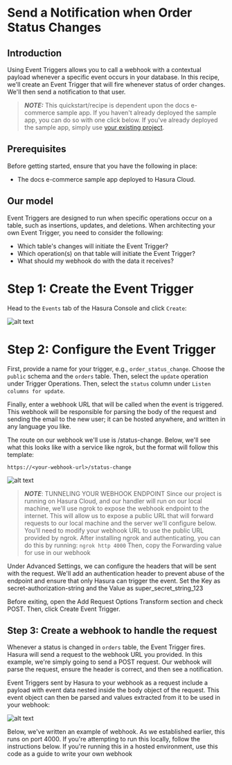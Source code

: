 # Send a Notification when Order Status Changes

## Introduction
Using Event Triggers allows you to call a webhook with a contextual payload whenever a specific event occurs in your database. 
In this recipe, we'll create an Event Trigger that will fire whenever status of order changes. We'll then send a notification to that user.

> **_NOTE:_** This quickstart/recipe is dependent upon the docs e-commerce sample app. If you haven't already deployed the sample app, you can do so with one click below. 
> If you've already deployed the sample app, simply use [your existing project](https://cloud.hasura.io/).

## Prerequisites
Before getting started, ensure that you have the following in place:
* The docs e-commerce sample app deployed to Hasura Cloud.

## Our model
Event Triggers are designed to run when specific operations occur on a table, such as insertions, updates, and deletions. When architecting your own Event Trigger, you need to consider the following:

* Which table's changes will initiate the Event Trigger?
* Which operation(s) on that table will initiate the Event Trigger?
* What should my webhook do with the data it receives?

# Step 1: Create the Event Trigger

Head to the `Events` tab of the Hasura Console and click `Create`:

![alt text](create-trigger.jpg)

# Step 2: Configure the Event Trigger

First, provide a name for your trigger, e.g., `order_status_change`. Choose the `public` schema and the `orders` table. 
Then, select the `update` operation under Trigger Operations.
Then, select the `status` column under `Listen columns for update`.

Finally, enter a webhook URL that will be called when the event is triggered. This webhook will be responsible for parsing the body of the request and sending the email to the new user; it can be hosted anywhere, and written in any language you like.

The route on our webhook we'll use is /status-change. Below, we'll see what this looks like with a service like ngrok, but the format will follow this template:

`https://<your-webhook-url>/status-change`

![alt text](create-trigger-step-2.jpg)

> **_NOTE_**: TUNNELING YOUR WEBHOOK ENDPOINT
> Since our project is running on Hasura Cloud, and our handler will run on our local machine, we'll use ngrok to expose the webhook endpoint to the internet. This will allow us to expose a public URL that will forward requests to our local machine and the server we'll configure below.
> You'll need to modify your webhook URL to use the public URL provided by ngrok.
> After installing ngrok and authenticating, you can do this by running:
> `ngrok http 4000`
> Then, copy the Forwarding value for use in our webhook

Under Advanced Settings, we can configure the headers that will be sent with the request. We'll add an authentication header to prevent abuse of the endpoint and ensure that only Hasura can trigger the event. Set the Key as secret-authorization-string and the Value as super_secret_string_123

Before exiting, open the Add Request Options Transform section and check POST. Then, click Create Event Trigger.

## Step 3: Create a webhook to handle the request
Whenever a status is changed in `orders` table, the Event Trigger fires. Hasura will send a request to the webhook URL you provided. In this example, we're simply going to send a POST request. Our webhook will parse the request, ensure the header is correct, and then see a notification.

Event Triggers sent by Hasura to your webhook as a request include a payload with event data nested inside the body object of the request. This event object can then be parsed and values extracted from it to be used in your webhook:

![alt text](event-invocation.jpg)

Below, we've written an example of webhook. As we established earlier, this runs on port 4000. If you're attempting to run this locally, follow the instructions below. If you're running this in a hosted environment, use this code as a guide to write your own webhook

```

```
